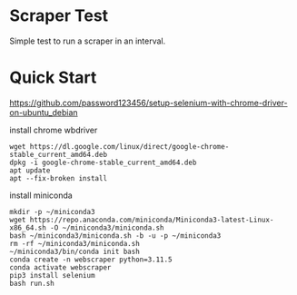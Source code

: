 # Scraper Test

Simple test to run a scraper in an interval.

# Quick Start

https://github.com/password123456/setup-selenium-with-chrome-driver-on-ubuntu_debian

install chrome wbdriver
```
wget https://dl.google.com/linux/direct/google-chrome-stable_current_amd64.deb
dpkg -i google-chrome-stable_current_amd64.deb
apt update
apt --fix-broken install
```

install miniconda
```
mkdir -p ~/miniconda3
wget https://repo.anaconda.com/miniconda/Miniconda3-latest-Linux-x86_64.sh -O ~/miniconda3/miniconda.sh
bash ~/miniconda3/miniconda.sh -b -u -p ~/miniconda3
rm -rf ~/miniconda3/miniconda.sh
~/miniconda3/bin/conda init bash
conda create -n webscraper python=3.11.5
conda activate webscraper
pip3 install selenium
bash run.sh
```